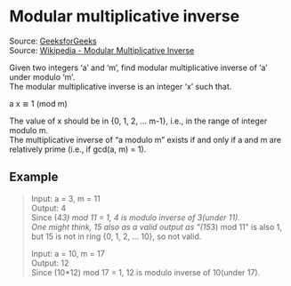 # Modular multiplicative inverse 

Source: [GeeksforGeeks](https://www.geeksforgeeks.org/multiplicative-inverse-under-modulo-m/amp/)  
Source: [Wikipedia - Modular Multiplicative Inverse](https://en.wikipedia.org/wiki/Modular_multiplicative_inverse)

Given two integers ‘a’ and ‘m’, find modular multiplicative inverse of ‘a’ under modulo ‘m’.  
The modular multiplicative inverse is an integer ‘x’ such that.

a x ≅ 1 (mod m)

The value of x should be in {0, 1, 2, … m-1}, i.e., in the range of integer modulo m.  
The multiplicative inverse of “a modulo m” exists if and only if a and m are relatively prime (i.e., if gcd(a, m) = 1).

## Example

> Input:  a = 3, m = 11  
> Output: 4  
> Since (4*3) mod 11 = 1, 4 is modulo inverse of 3(under 11).  
> One might think, 15 also as a valid output as "(15*3) mod 11"
is also 1, but 15 is not in ring {0, 1, 2, ... 10}, so not
valid.
>
> Input:  a = 10, m = 17  
> Output: 12  
> Since (10*12) mod 17 = 1, 12 is modulo inverse of 10(under 17).
